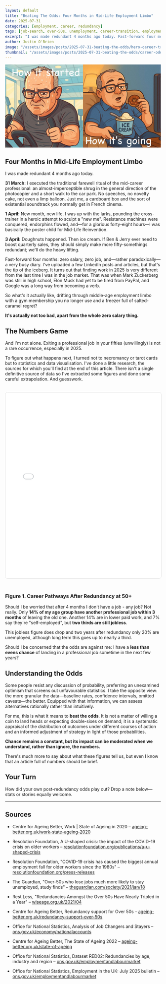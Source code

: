 ```yaml
---
layout: default
title: "Beating The Odds: Four Months in Mid-Life Employment Limbo"
date: 2025-07-31
categories: [employment, career, redundancy]
tags: [job-search, over-50s, unemployment, career-transition, employment-statistics, professional-development]
excerpt: "I was made redundant 4 months ago today. Fast-forward four months: zero salary, zero job, and—rather paradoxically—a very busy diary. So what's it actually like, drifting through middle-age employment limbo with a gym membership you no longer use and a freezer full of salted-caramel regret?"
author: Justin O'Brien
image: "/assets/images/posts/2025-07-31-beating-the-odds/hero-career-transition.jpg"
thumbnail: "/assets/images/posts/2025-07-31-beating-the-odds/career-odds.jpg"
---
```


![Professional looking person with graphs and career pathway charts in background](/assets/images/posts/2025-07-31-beating-the-odds/career-odds.jpg)

## Four Months in Mid-Life Employment Limbo

I was made redundant 4 months ago today.

**31 March:** I executed the traditional farewell ritual of the mid-career professional: an almost-imperceptible shrug in the general direction of the photocopier and a short walk to the car park. No speeches, no novelty cake, not even a limp balloon. Just me, a cardboard box and the sort of existential soundtrack you normally get in French cinema.

**1 April:** New month, new life. I was up with the larks, pounding the cross-trainer in a heroic attempt to sculpt a "new me". Resistance machines were conquered, endorphins flowed, and—for a glorious forty-eight hours—I was basically the poster child for Mid-Life Reinvention.

**3 April:** Doughnuts happened. Then ice cream. If Ben & Jerry ever need to boost quarterly sales, they should simply make more fifty-somethings redundant; we'll do the heavy lifting.

Fast-forward four months: zero salary, zero job, and—rather paradoxically—a very busy diary. I've uploaded a few LinkedIn posts and articles, but that's the tip of the iceberg. It turns out that finding work in 2025 is very different from the last time I was in the job market. That was when Mark Zuckerberg was still in high school, Elon Musk had yet to be fired from PayPal, and Google was a long way from becoming a verb.

So what's it actually like, drifting through middle-age employment limbo with a gym membership you no longer use and a freezer full of salted-caramel regret?

**It's actually not too bad, apart from the whole zero salary thing.**

## The Numbers Game

And I'm not alone. Exiting a professional job in your fifties (unwillingly) is not a rare occurrence, especially in 2025.

To figure out what happens next, I turned not to necromancy or tarot cards but to statistics and data visualisation. I've done a little research, the sources for which you'll find at the end of this article. There isn't a single definitive source of data so I've extracted some figures and done some careful extrapolation. And guesswork.

<iframe src="/sankey.html" width="100%" height="600" frameborder="0" style="border: 1px solid #ddd; border-radius: 8px; margin: 20px 0;"></iframe>

### Figure 1. Career Pathways After Redundancy at 50+

Should I be worried that after 4 months I don't have a job - any job? Not really. Only **14% of my age group have another professional job within 3 months** of leaving the old one. Another 14% are in lower paid work, and 7% say they're "self-employed", but **two thirds are still jobless**.

This jobless figure does drop and two years after redundancy only 20% are unemployed, although long term this goes up to nearly a third.

Should I be concerned that the odds are against me: I have a **less than evens chance** of landing in a professional job sometime in the next few years?

## Understanding the Odds

Some people resist any discussion of probability, preferring an unexamined optimism that screens out unfavourable statistics. I take the opposite view: the more granular the data—baseline rates, confidence intervals, omitted caveats—the better. Equipped with that information, we can assess alternatives rationally rather than intuitively.

For me, this is what it means to **beat the odds**. It is not a matter of willing a coin to land heads or expecting double-sixes on demand; it is a systematic appraisal of the distribution of outcomes under different courses of action and an informed adjustment of strategy in light of those probabilities.

**Chance remains a constant, but its impact can be moderated when we understand, rather than ignore, the numbers.**

There's much more to say about what these figures tell us, but even I know that an article full of numbers should be brief.

## Your Turn

How did your own post-redundancy odds play out? Drop a note below—stats or stories equally welcome.

---

## Sources

- Centre for Ageing Better, Work | State of Ageing in 2020 – [ageing-better.org.uk/work-state-ageing-2020](https://ageing-better.org.uk/work-state-ageing-2020)

- Resolution Foundation, A U-shaped crisis: the impact of the COVID-19 crisis on older workers – [resolutionfoundation.org/publications/a-u-shaped-crisis](https://www.resolutionfoundation.org/publications/a-u-shaped-crisis/)

- Resolution Foundation, "COVID-19 crisis has caused the biggest annual employment fall for older workers since the 1980s" – [resolutionfoundation.org/press-releases](https://www.resolutionfoundation.org/press-releases/covid-19-crisis-has-caused-the-biggest-annual-employment-fall-for-older-workers-since-the-1980s/)

- The Guardian, "Over-50s who lose jobs much more likely to stay unemployed, study finds" – [theguardian.com/society/2021/jan/18](https://www.theguardian.com/society/2021/jan/18/over-50s-who-lose-jobs-much-more-likely-to-stay-unemployed-study-finds)

- Rest Less, "Redundancies Amongst the Over 50s Have Nearly Tripled in a Year" – [wiseage.org.uk/2021/04](https://wiseage.org.uk/2021/04/redundancies-amongst-the-over-50s-have-nearly-tripled-in-a-year/)

- Centre for Ageing Better, Redundancy support for Over 50s – [ageing-better.org.uk/redundancy-support-over-50s](https://ageing-better.org.uk/redundancy-support-over-50s)

- Office for National Statistics, Analysis of Job Changers and Stayers – [ons.gov.uk/economy/nationalaccounts](https://www.ons.gov.uk/economy/nationalaccounts/uksectoraccounts/compendium/economicreview/april2019/analysisofjobchangersandstayers)

- Centre for Ageing Better, The State of Ageing 2022 – [ageing-better.org.uk/state-of-ageing](https://ageing-better.org.uk/state-of-ageing)

- Office for National Statistics, Dataset RED02: Redundancies by age, industry and region – [ons.gov.uk/employmentandlabourmarket](https://www.ons.gov.uk/employmentandlabourmarket/peoplenotinwork/redundancies/datasets/redundanciesbyindustryagesexandreemploymentratesred02)

- Office for National Statistics, Employment in the UK: July 2025 bulletin – [ons.gov.uk/employmentandlabourmarket](https://www.ons.gov.uk/employmentandlabourmarket/peopleinwork/employmentandemployeetypes/bulletins/employmentintheuk/july2025)
